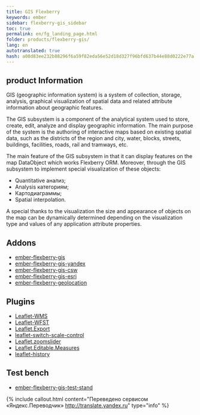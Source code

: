 ```yaml
--- 
title: GIS Flexberry 
keywords: ember 
sidebar: flexberry-gis_sidebar 
toc: true 
permalink: en/fg_landing_page.html 
folder: products/flexberry-gis/ 
lang: en 
autotranslated: true 
hash: a08d83ee232b88296f6a59f82eda56e52d18d327f96bfd637b44e88d0222e77a 
--- 
```


## product Information 

GIS (geographic information system) is a system of collection, storage, analysis, graphical visualization of spatial data and related attribute information about geographic features. 


The GIS subsystem is a component of the analytical system used to store, create, edit, analyze and display geographic information. The main purpose of the system is the authoring of interactive maps based on existing spatial data, such as the districts of the region and city, water, blocks, streets, buildings, facilities, roads, rail and tramways, etc. 

The main feature of the GIS subsystem in that it can display features on the map DataObject which works Flexberry ORM. 
Moreover, through the GIS subsystem to implement special visualization of these objects: 

* Quantitative анализ; 
* Analysis категориям; 
* Картодиаграммы; 
* Spatial interpolation. 

A special thanks to the visualization the size and appearance of objects on the map can be dynamically determined depending on the visualization type and values of any application attribute properties. 

## Addons 

* [ember-flexberry-gis](efg_landing_page.html) 
* [ember-flexberry-gis-yandex](efgy_ember-flexberry-gis-yandex.html) 
* [ember-flexberry-gis-csw](efgcsw_ember-flexberry-gis-csw.html) 
* [ember-flexberry-gis-esri](efgesri_ember-flexberry-gis-esri.html) 
* [ember-flexberry-geolocation](efgeo_ember-flexberry-geolocation.html) 

## Plugins 

* [Leaflet-WMS](lwms_leaflet-wms.html) 
* [Leaflet-WFST](lwfst_leaflet-wfst.html) 
* [Leaflet.Export](le_leaflet-export.html) 
* [leaflet-switch-scale-control](lssc_leaflet-switch-scale-control.html) 
* [Leaflet.zoomslider](lz_leaflet-zoomslider.html) 
* [Leaflet.Editable.Measures](lem_leaflet-editable-measures.html) 
* [leaflet-history](lh_leaflet-history.html) 

## Test bench 

* [ember-flexberry-gis-test-stand](ef2_service.html) 



{% include callout.html content="Переведено сервисом «Яндекс.Переводчик» <http://translate.yandex.ru>" type="info" %}